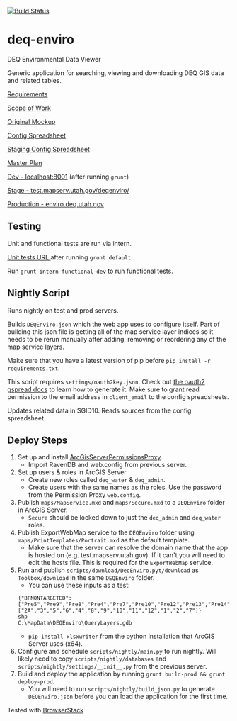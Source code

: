 [![Build Status](https://travis-ci.org/agrc/deq-enviro.png?branch=master)](https://travis-ci.org/agrc/deq-enviro)

deq-enviro
==========

DEQ Environmental Data Viewer

Generic application for searching, viewing and downloading DEQ GIS data and related tables.

[Requirements](https://docs.google.com/a/utah.gov/document/d/1DteUr8h8sS1OfC3gq2OFbdQfpIGmP28btCX1HUIaXek/edit)

[Scope of Work](https://docs.google.com/a/utah.gov/document/d/1YdutJqTW8biPDDsbnjl3S3Z8549c0dP2Pnguzpx4zTk/edit)

[Original Mockup](http://share.flairbuilder.com/?sid=78HL8R2y89#)

[Config Spreadsheet](https://docs.google.com/a/utah.gov/spreadsheet/ccc?key=0Aqee4VOgQcXcdG9DQzFEYld6UUtWRU1kNG5PMWVEY1E&usp=drive_web)

[Staging Config Spreadsheet](https://docs.google.com/a/utah.gov/spreadsheet/ccc?key=0Aqee4VOgQcXcdDBiTmo5X3pQdGdSYXYyNWZ1a2k0RVE#gid=0)

[Master Plan](https://github.com/agrc/deq-enviro/wiki/Master-Plan)

[Dev - localhost:8001](http://localhost:8001) (after running `grunt`)

[Stage - test.mapserv.utah.gov/deqenviro/](http://test.mapserv.utah.gov/deqenviro/)

[Production - enviro.deq.utah.gov](http://enviro.deq.utah.gov)

## Testing

Unit and functional tests are run via intern.

[Unit tests URL ](http://localhost:8000/node_modules/intern/client.html?config=tests/intern&suites=tests/unit/all) after running `grunt default`

Run `grunt intern-functional-dev` to run functional tests.

## Nightly Script

Runs nightly on test and prod servers.

Builds `DEQEnviro.json` which the web app uses to configure itself. Part of building this json file is getting all of the map service layer indices so it needs to be rerun manually after adding, removing or reordering any of the map service layers.

Make sure that you have a latest version of pip before `pip install -r requirements.txt`.

This script requires `settings/oauth2key.json`. Check out [the oauth2 gspread docs](http://gspread.readthedocs.org/en/latest/oauth2.html) to learn how to generate it. Make sure to grant read permission to the email address in `client_email` to the config spreadsheets.

Updates related data in SGID10. Reads sources from the config spreadsheet.

## Deploy Steps

1. Set up and install [ArcGisServerPermissionsProxy](https://github.com/agrc/ArcGisServerPermissionsProxy).
    - Import RavenDB and web.config from previous server.
1. Set up users & roles in ArcGIS Server
    - Create new roles called `deq_water` & `deq_admin`.
    - Create users with the same names as the roles. Use the password from the Permission Proxy `web.config`.
1. Publish `maps/MapService.mxd` and `maps/Secure.mxd` to a `DEQEnviro` folder in ArcGIS Server.
    - `Secure` should be locked down to just the `deq_admin` and `deq_water` roles.
1. Publish ExportWebMap service to the `DEQEnviro` folder using `maps/PrintTemplates/Portrait.mxd` as the default template.
    - Make sure that the server can resolve the domain name that the app is hosted on (e.g. test.mapserv.utah.gov). If it can't you will need to edit the hosts file. This is required for the `ExportWebMap` service.
1. Run and publish `scripts/download/DeqEnviro.pyt/download` as `Toolbox/download` in the same `DEQEnviro` folder.
    - You can use these inputs as a test:  
    ```
    {"BFNONTARGETED":["Pre5","Pre9","Pre8","Pre4","Pre7","Pre10","Pre12","Pre13","Pre14","Pre11","13","14"],"BFTARGETED":["2A","3","5","6","4","8","9","10","11","12","1","2","7"]}  
    shp  
    C:\MapData\DEQEnviro\QueryLayers.gdb
    ```
    - `pip install xlsxwriter` from the python installation that ArcGIS Server uses (x64).
1. Configure and schedule `scripts/nightly/main.py` to run nightly. Will likely need to copy `scripts/nightly/databases` and `scripts/nightly/settings/__init__.py` from the previous server.
1. Build and deploy the application by running `grunt build-prod && grunt deploy-prod`.
    - You will need to run `scripts/nightly/build_json.py` to generate `DEQEnviro.json` before you can load the application for the first time.

Tested with [BrowserStack](http://www.browserstack.com)
